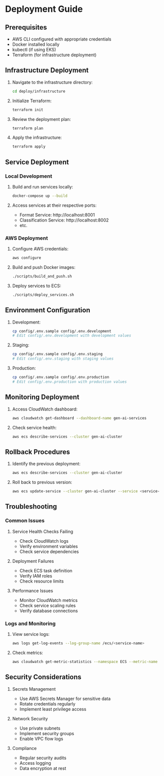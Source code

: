 # Deployment Guide

## Prerequisites

- AWS CLI configured with appropriate credentials
- Docker installed locally
- kubectl (if using EKS)
- Terraform (for infrastructure deployment)

## Infrastructure Deployment

1. Navigate to the infrastructure directory:
   ```bash
   cd deploy/infrastructure
   ```

2. Initialize Terraform:
   ```bash
   terraform init
   ```

3. Review the deployment plan:
   ```bash
   terraform plan
   ```

4. Apply the infrastructure:
   ```bash
   terraform apply
   ```

## Service Deployment

### Local Development

1. Build and run services locally:
   ```bash
   docker-compose up --build
   ```

2. Access services at their respective ports:
   - Format Service: http://localhost:8001
   - Classification Service: http://localhost:8002
   - etc.

### AWS Deployment

1. Configure AWS credentials:
   ```bash
   aws configure
   ```

2. Build and push Docker images:
   ```bash
   ./scripts/build_and_push.sh
   ```

3. Deploy services to ECS:
   ```bash
   ./scripts/deploy_services.sh
   ```

## Environment Configuration

1. Development:
   ```bash
   cp config/.env.sample config/.env.development
   # Edit config/.env.development with development values
   ```

2. Staging:
   ```bash
   cp config/.env.sample config/.env.staging
   # Edit config/.env.staging with staging values
   ```

3. Production:
   ```bash
   cp config/.env.sample config/.env.production
   # Edit config/.env.production with production values
   ```

## Monitoring Deployment

1. Access CloudWatch dashboard:
   ```bash
   aws cloudwatch get-dashboard --dashboard-name gen-ai-services
   ```

2. Check service health:
   ```bash
   aws ecs describe-services --cluster gen-ai-cluster
   ```

## Rollback Procedures

1. Identify the previous deployment:
   ```bash
   aws ecs describe-services --cluster gen-ai-cluster
   ```

2. Roll back to previous version:
   ```bash
   aws ecs update-service --cluster gen-ai-cluster --service <service-name> --task-definition <previous-task-definition>
   ```

## Troubleshooting

### Common Issues

1. Service Health Checks Failing
   - Check CloudWatch logs
   - Verify environment variables
   - Check service dependencies

2. Deployment Failures
   - Check ECS task definition
   - Verify IAM roles
   - Check resource limits

3. Performance Issues
   - Monitor CloudWatch metrics
   - Check service scaling rules
   - Verify database connections

### Logs and Monitoring

1. View service logs:
   ```bash
   aws logs get-log-events --log-group-name /ecs/<service-name>
   ```

2. Check metrics:
   ```bash
   aws cloudwatch get-metric-statistics --namespace ECS --metric-name CPUUtilization
   ```

## Security Considerations

1. Secrets Management
   - Use AWS Secrets Manager for sensitive data
   - Rotate credentials regularly
   - Implement least privilege access

2. Network Security
   - Use private subnets
   - Implement security groups
   - Enable VPC flow logs

3. Compliance
   - Regular security audits
   - Access logging
   - Data encryption at rest 
